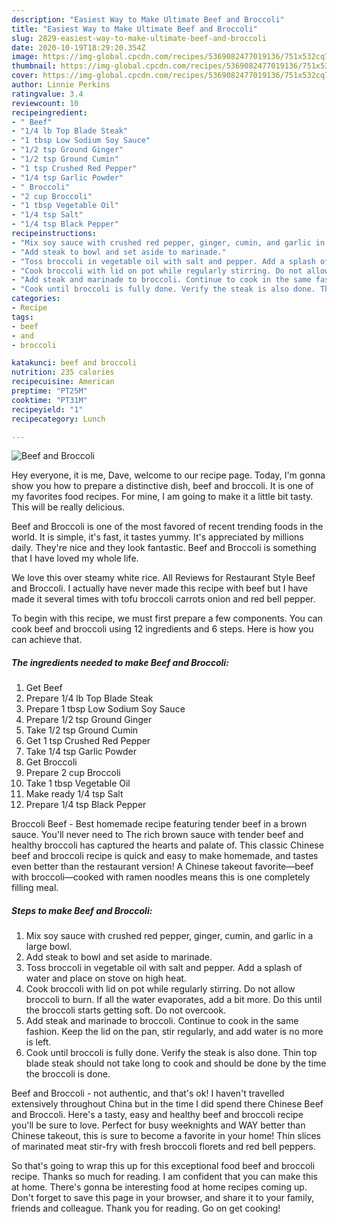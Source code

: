 ```yaml
---
description: "Easiest Way to Make Ultimate Beef and Broccoli"
title: "Easiest Way to Make Ultimate Beef and Broccoli"
slug: 2829-easiest-way-to-make-ultimate-beef-and-broccoli
date: 2020-10-19T18:29:20.354Z
image: https://img-global.cpcdn.com/recipes/5369082477019136/751x532cq70/beef-and-broccoli-recipe-main-photo.jpg
thumbnail: https://img-global.cpcdn.com/recipes/5369082477019136/751x532cq70/beef-and-broccoli-recipe-main-photo.jpg
cover: https://img-global.cpcdn.com/recipes/5369082477019136/751x532cq70/beef-and-broccoli-recipe-main-photo.jpg
author: Linnie Perkins
ratingvalue: 3.4
reviewcount: 10
recipeingredient:
- " Beef"
- "1/4 lb Top Blade Steak"
- "1 tbsp Low Sodium Soy Sauce"
- "1/2 tsp Ground Ginger"
- "1/2 tsp Ground Cumin"
- "1 tsp Crushed Red Pepper"
- "1/4 tsp Garlic Powder"
- " Broccoli"
- "2 cup Broccoli"
- "1 tbsp Vegetable Oil"
- "1/4 tsp Salt"
- "1/4 tsp Black Pepper"
recipeinstructions:
- "Mix soy sauce with crushed red pepper, ginger, cumin, and garlic in a large bowl."
- "Add steak to bowl and set aside to marinade."
- "Toss broccoli in vegetable oil with salt and pepper. Add a splash of water and place on stove on high heat."
- "Cook broccoli with lid on pot while regularly stirring. Do not allow broccoli to burn. If all the water evaporates, add a bit more. Do this until the broccoli starts getting soft. Do not overcook."
- "Add steak and marinade to broccoli. Continue to cook in the same fashion. Keep the lid on the pan, stir regularly, and add water is no more is left."
- "Cook until broccoli is fully done. Verify the steak is also done. Thin top blade steak should not take long to cook and should be done by the time the broccoli is done."
categories:
- Recipe
tags:
- beef
- and
- broccoli

katakunci: beef and broccoli 
nutrition: 235 calories
recipecuisine: American
preptime: "PT25M"
cooktime: "PT31M"
recipeyield: "1"
recipecategory: Lunch

---
```



![Beef and Broccoli](https://img-global.cpcdn.com/recipes/5369082477019136/751x532cq70/beef-and-broccoli-recipe-main-photo.jpg)

Hey everyone, it is me, Dave, welcome to our recipe page. Today, I'm gonna show you how to prepare a distinctive dish, beef and broccoli. It is one of my favorites food recipes. For mine, I am going to make it a little bit tasty. This will be really delicious.

Beef and Broccoli is one of the most favored of recent trending foods in the world. It is simple, it's fast, it tastes yummy. It's appreciated by millions daily. They're nice and they look fantastic. Beef and Broccoli is something that I have loved my whole life.

We love this over steamy white rice. All Reviews for Restaurant Style Beef and Broccoli. I actually have never made this recipe with beef but I have made it several times with tofu broccoli carrots onion and red bell pepper.


To begin with this recipe, we must first prepare a few components. You can cook beef and broccoli using 12 ingredients and 6 steps. Here is how you can achieve that.

<!--inarticleads1-->

##### The ingredients needed to make Beef and Broccoli:

1. Get  Beef
1. Prepare 1/4 lb Top Blade Steak
1. Prepare 1 tbsp Low Sodium Soy Sauce
1. Prepare 1/2 tsp Ground Ginger
1. Take 1/2 tsp Ground Cumin
1. Get 1 tsp Crushed Red Pepper
1. Take 1/4 tsp Garlic Powder
1. Get  Broccoli
1. Prepare 2 cup Broccoli
1. Take 1 tbsp Vegetable Oil
1. Make ready 1/4 tsp Salt
1. Prepare 1/4 tsp Black Pepper


Broccoli Beef - Best homemade recipe featuring tender beef in a brown sauce. You&#39;ll never need to The rich brown sauce with tender beef and healthy broccoli has captured the hearts and palate of. This classic Chinese beef and broccoli recipe is quick and easy to make homemade, and tastes even better than the restaurant version! A Chinese takeout favorite—beef with broccoli—cooked with ramen noodles means this is one completely filling meal. 

<!--inarticleads2-->

##### Steps to make Beef and Broccoli:

1. Mix soy sauce with crushed red pepper, ginger, cumin, and garlic in a large bowl.
1. Add steak to bowl and set aside to marinade.
1. Toss broccoli in vegetable oil with salt and pepper. Add a splash of water and place on stove on high heat.
1. Cook broccoli with lid on pot while regularly stirring. Do not allow broccoli to burn. If all the water evaporates, add a bit more. Do this until the broccoli starts getting soft. Do not overcook.
1. Add steak and marinade to broccoli. Continue to cook in the same fashion. Keep the lid on the pan, stir regularly, and add water is no more is left.
1. Cook until broccoli is fully done. Verify the steak is also done. Thin top blade steak should not take long to cook and should be done by the time the broccoli is done.


Beef and Broccoli - not authentic, and that&#39;s ok! I haven&#39;t travelled extensively throughout China but in the time I did spend there Chinese Beef and Broccoli. Here&#39;s a tasty, easy and healthy beef and broccoli recipe you&#39;ll be sure to love. Perfect for busy weeknights and WAY better than Chinese takeout, this is sure to become a favorite in your home! Thin slices of marinated meat stir-fry with fresh broccoli florets and red bell peppers. 

So that's going to wrap this up for this exceptional food beef and broccoli recipe. Thanks so much for reading. I am confident that you can make this at home. There's gonna be interesting food at home recipes coming up. Don't forget to save this page in your browser, and share it to your family, friends and colleague. Thank you for reading. Go on get cooking!
